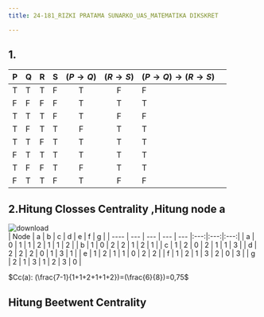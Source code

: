 ```yaml
---
title: 24-181_RIZKI PRATAMA SUNARKO_UAS_MATEMATIKA DIKSKRET

---
```


## 1.
| P   | Q   | R   | S   | $(P \rightarrow Q)$ | $(R \rightarrow S)$ | $(P \rightarrow Q)\rightarrow(R \rightarrow S)$ |     |
| --- | --- | --- | --- |:-------------------:|:-------------------:| ----------------------------------------------- | --- |
| T   | T   | T   | F   |          T          |          F          | F                                               |     |
| F   | F   | F   | F   |          T          |          T          | T                                               |     |
| T   | T   | T   | F   |          T          |          F          | F                                               |     |
| T   | F   | T   | T   |          F          |          T          | T                                               |     |
| T   | T   | F   | T   |          T          |          T          | T                                               |     |
| F   | T   | T   | T   |          T          |          T          | T                                               |     |
| T   | F   | F   | T   |          F          |          T          |  T                                              |     |
| F   | T   | T   | F   |          T          |          F          | F





## 2.Hitung Closses Centrality ,Hitung node a
![download](https://hackmd.io/_uploads/B1fgtM4Vyx.png)<br>
| Node | a   | b   | c   | d   |  e  |  f  |  g  |
| ---- | --- | --- | --- | --- |:---:|:---:|:---:|
| a    | 0   | 1   | 1   | 2   |  1  |  1  |  2  |
| b    | 1   | 0   | 2   | 2   |  1  |  2  |  1  |
| c    | 1   | 2   | 0   | 2   |  1  |  1  |  3  |
| d    | 2   | 2   | 2   | 0   |  1  |  3  |  1  |
| e    | 1   | 2   | 1   | 1   |  0  |  2  |  2  |
| f    | 1   | 2   | 1   | 3   |  2  |  0  |  3  |
| g    | 2   | 1   | 3   | 1   |  2  |  3  |  0  |


$Cc(a): (\frac{7-1}{1+1+2+1+1+2})=(\frac{6}{8})=0,75$
## Hitung Beetwent Centrality
